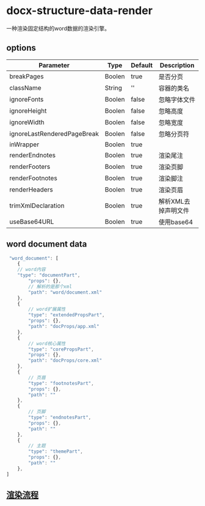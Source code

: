 # docx-structure-data-render

一种渲染固定结构的word数据的渲染引擎。

## options

| Parameter | Type | Default | Description |
| --------- | ---- | ----------- | ----------- |
| breakPages | Boolen | true | 是否分页 |
| className | String | '' | 容器的类名 |
| ignoreFonts | Boolen | false | 忽略字体文件 |
| ignoreHeight | Boolen | false | 忽略高度 |
| ignoreWidth | Boolen | false | 忽略宽度 |
| ignoreLastRenderedPageBreak | Boolen | false | 忽略分页符 |
| inWrapper | Boolen | true |  |
| renderEndnotes | Boolen | true | 渲染尾注 |
| renderFooters | Boolen | true | 渲染页脚 |
| renderFootnotes | Boolen | true | 渲染脚注 |
| renderHeaders | Boolen | true | 渲染页眉 |
| trimXmlDeclaration | Boolen | true | 解析XML去掉声明文件 |
| useBase64URL | Boolen | true | 使用base64 |

## word document data

```js
 "word_document": [
    {
    // word内容
    "type": "documentPart",
        "props": {},
        // 解析的是那个xml
        "path": "word/document.xml" 
    },
    {   
        // word扩展属性
        "type": "extendedPropsPart",
        "props": {},
        "path": "docProps/app.xml"
    },
    {
        // word核心属性
        "type": "corePropsPart",
        "props": {},
        "path": "docProps/core.xml"
    },
    {
        // 页眉
        "type": "footnotesPart",
        "props": {},
        "path": ""
    },
    {
        // 页脚
        "type": "endnotesPart",
        "props": {},
        "path": ""
    },
    {
        // 主题
        "type": "themePart",
        "props": {},
        "path": ""
    },
]
```

## [渲染流程](./docs/%E6%B8%B2%E6%9F%93%E6%B5%81%E7%A8%8B.md)